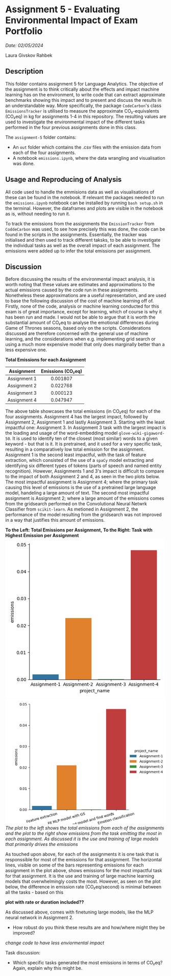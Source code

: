 # Assignment 5 - Evaluating Environmental Impact of Exam Portfolio

*Date: 02/05/2024*

Laura Givskov Rahbek 

## Description 

This folder contains assignment 5 for Language Analytics. The objective of the assignment is to think critically about the effects and impact machine learning has on the environment, to write code that can extract approximate benchmarks showing this impact and to present and discuss the results in an understandable way. More specifically, the package ```CodeCarbon```'s class ```EmissionsTracker``` is utilised to measure the approximate CO₂-equivalents (CO₂eq) in kg for assignments 1-4 in this repository. The resulting values are used to investigate the environmental impact of the different tasks performed in the four previous assignments done in this class. 

The ```assignment-5``` folder contains: 
- An ```out``` folder which contains the .csv files with the emission data from each of the four assignments. 
- A notebook ```emissions.ipynb```, where the data wrangling and visualisation was done. 

## Usage and Reproducing of Analysis

All code used to handle the emmisions data as well as visualisations of these can be found in the notebook. If relevant the packages needed to run the ```emissions.ipynb``` notebook can be installed by running ```bash setup.sh``` in the terminal. However, the dataframes and plots are visible in the notebook as is, without needing to run it. 

To track the emissions from the assignments the ```EmissionTracker``` from ```CoddeCarbon``` was used, to see how precisely this was done, the code can be found in the scripts in the assignments. Essentially, the tracker was initialised and then used to track different taksks, to be able to investigate the individual tasks as well as the overall impact of each assignment. The emissions were added up to infer the total emissions per assignment. 

## Discussion 

Before discussing the results of the environmental impact analysis, it is worth noting that these values are estimates and approximations to the actual emissions caused by the code run in these assignments. Nonetheless these approximations are a useful representation, and are used to base the following discussion of the cost of machine learning off of. Firstly, none of the code, analysis or machine learning conducted for this exam is of great importance, except for learning, which of course is why it has been run and made. I would not be able to argue that it is worth the substantial amount of CO₂eq to analyse the emotional differences during Game of Thrones seasons, based only on the scripts. Considerations discussed are therefore concerned with the general use of machine learning, and the considerations when e.g. implementing grid search or using a much more expensive model that only does marginally better than a less expensive one. 

**Total Emissions for each Assignment**

|Assignment  | Emissions (CO₂eq)|
|------------|:----------------:|
|Assignment 1|0.001807          |
|Assignment 2|0.022768          |
|Assignment 3|0.000123          |
|Assignment 4|0.047947          |

The above table showcases the total emissions (in CO₂eq) for each of the four assignments. Assignment 4 has the largest impact, followed by Assignment 2, Assignment 1 and lastly Assignment 3. Starting with the least impactful one: Assignment 3. In Assignment 3 task with the largest impact is the loading and usage of the word-embedding model ```glove-wiki-gigaword-50```. It is used to identify ten of the closest (most similar) words to a given keyword - but that is it. It is pretrained, and it used for a very specific task, resulting in a comparatively low total emission for the assignment. Assignment 1 is the second least impactful, with the task of feature extraction, which consisted of the use of a ```spaCy``` model extracting and identifying six different types of tokens (parts of speech and named entity recognition). However, Assignments 1 and 3's impact is difficult to compare to the impact of both Assignment 2 and 4, as seen in the two plots below. The most impactful assignment is Assignment 4; where the primary task causing this level of emissions is the use of a pretrained large language model, handeling a large amount of text. The second most impactful assignment is Assignment 2; where a large amount of the emissions comes from the gridsearch performed on the Convolutional Neural Netwrk Classifier from ```scikit-learn```. As metioned in Assignment 2, the performance of the model resulting from the gridsearch was not improved in a way that justifies this amount of emissions. 

**To the Left: Total Emissions per Assignment, To the Right: Task with Highest Emission per Assignment**
![total_em_bar](https://github.com/lrahbek/cds-lang-assignments/blob/main/assignment-5/out/total_em_bar.png)![max_a_bar](https://github.com/lrahbek/cds-lang-assignments/blob/main/assignment-5/out/max_task_bar.png)
*The plot to the left shows the total emissions from each of the assignments and the plot to the right show emissions from the task emitting the most in each assignment. As discussed it is the use and training of large models that primarily drives the emissions*


As touched upon above, for each of the assignments it is one task that is responssible for most of the emissions for that assignment. The horizontal lines, visible on some of the bars representing emissions for each assignment in the plot above, shows emissions for the most impactful task for that assignment. It is the use and training of large machine learning models that overwhelmingly costs the most. However, as seen on the plot below, the difference in emission rate (CO₂eq/second) is minimal between all the tasks - based on this

**plot with rate or duration included??**

As discussed above,  comes with finetuning large models, like the MLP neural network in Assignment 2. 

- How robust do you think these results are and how/where might they be improved? 

*change code to have less enviormental impact*

Task discussion: 

- Which specific tasks generated the most emissions in terms of CO₂eq? Again, explain why this might be.

